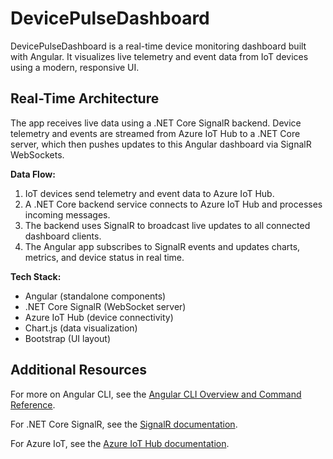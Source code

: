 # DevicePulseDashboard

DevicePulseDashboard is a real-time device monitoring dashboard built with Angular. It visualizes live telemetry and event data from IoT devices using a modern, responsive UI.

## Real-Time Architecture

The app receives live data using a .NET Core SignalR backend. Device telemetry and events are streamed from Azure IoT Hub to a .NET Core server, which then pushes updates to this Angular dashboard via SignalR WebSockets.

**Data Flow:**

1. IoT devices send telemetry and event data to Azure IoT Hub.
2. A .NET Core backend service connects to Azure IoT Hub and processes incoming messages.
3. The backend uses SignalR to broadcast live updates to all connected dashboard clients.
4. The Angular app subscribes to SignalR events and updates charts, metrics, and device status in real time.

**Tech Stack:**

- Angular (standalone components)
- .NET Core SignalR (WebSocket server)
- Azure IoT Hub (device connectivity)
- Chart.js (data visualization)
- Bootstrap (UI layout)

## Additional Resources

For more on Angular CLI, see the [Angular CLI Overview and Command Reference](https://angular.dev/tools/cli).

For .NET Core SignalR, see the [SignalR documentation](https://learn.microsoft.com/en-us/aspnet/core/signalr/introduction).

For Azure IoT, see the [Azure IoT Hub documentation](https://learn.microsoft.com/en-us/azure/iot-hub/).
